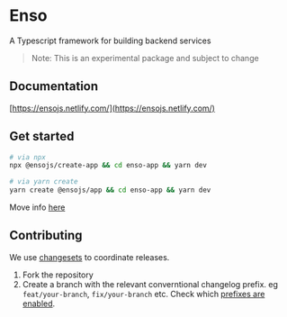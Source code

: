 # Enso

A Typescript framework for building backend services

> Note: This is an experimental package and subject to change

## Documentation

[https://ensojs.netlify.com/](https://ensojs.netlify.com/)

## Get started

```bash
# via npx
npx @ensojs/create-app && cd enso-app && yarn dev

# via yarn create
yarn create @ensojs/app && cd enso-app && yarn dev
```

Move info [here](https://ensojs.netlify.com/installation/quickstart.html)

## Contributing

We use [changesets](https://github.com/atlassian/changesets) to coordinate releases.

1. Fork the repository
2. Create a branch with the relevant converntional changelog prefix. eg `feat/your-branch`, `fix/your-branch` etc. Check which [prefixes are enabled](./package.json).
